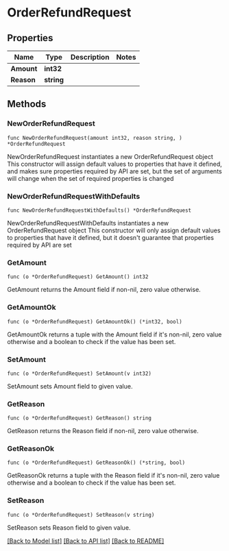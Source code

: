 # OrderRefundRequest

## Properties

Name | Type | Description | Notes
------------ | ------------- | ------------- | -------------
**Amount** | **int32** |  | 
**Reason** | **string** |  | 

## Methods

### NewOrderRefundRequest

`func NewOrderRefundRequest(amount int32, reason string, ) *OrderRefundRequest`

NewOrderRefundRequest instantiates a new OrderRefundRequest object
This constructor will assign default values to properties that have it defined,
and makes sure properties required by API are set, but the set of arguments
will change when the set of required properties is changed

### NewOrderRefundRequestWithDefaults

`func NewOrderRefundRequestWithDefaults() *OrderRefundRequest`

NewOrderRefundRequestWithDefaults instantiates a new OrderRefundRequest object
This constructor will only assign default values to properties that have it defined,
but it doesn't guarantee that properties required by API are set

### GetAmount

`func (o *OrderRefundRequest) GetAmount() int32`

GetAmount returns the Amount field if non-nil, zero value otherwise.

### GetAmountOk

`func (o *OrderRefundRequest) GetAmountOk() (*int32, bool)`

GetAmountOk returns a tuple with the Amount field if it's non-nil, zero value otherwise
and a boolean to check if the value has been set.

### SetAmount

`func (o *OrderRefundRequest) SetAmount(v int32)`

SetAmount sets Amount field to given value.


### GetReason

`func (o *OrderRefundRequest) GetReason() string`

GetReason returns the Reason field if non-nil, zero value otherwise.

### GetReasonOk

`func (o *OrderRefundRequest) GetReasonOk() (*string, bool)`

GetReasonOk returns a tuple with the Reason field if it's non-nil, zero value otherwise
and a boolean to check if the value has been set.

### SetReason

`func (o *OrderRefundRequest) SetReason(v string)`

SetReason sets Reason field to given value.



[[Back to Model list]](../README.md#documentation-for-models) [[Back to API list]](../README.md#documentation-for-api-endpoints) [[Back to README]](../README.md)


